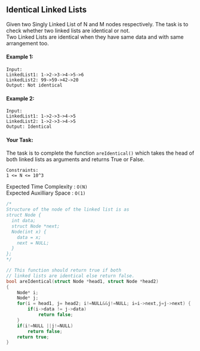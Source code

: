 ## Identical Linked Lists

Given two Singly Linked List of N and M nodes respectively. The task is to check whether two linked lists are identical or not.  
Two Linked Lists are identical when they have same data and with same arrangement too.

#### Example 1:

```
Input:
LinkedList1: 1->2->3->4->5->6
LinkedList2: 99->59->42->20
Output: Not identical
```

#### Example 2:

```
Input:
LinkedList1: 1->2->3->4->5
LinkedList2: 1->2->3->4->5
Output: Identical
```

#### Your Task:

The task is to complete the function `areIdentical()` which takes the head of both linked lists as arguments and returns True or False.

```
Constraints:
1 <= N <= 10^3
```

Expected Time Complexity : `O(N)`  
Expected Auxilliary Space : `O(1)`

```c++
/*
Structure of the node of the linked list is as
struct Node {
  int data;
  struct Node *next;
  Node(int x) {
    data = x;
    next = NULL;
  }
};
*/

// This function should return true if both
// linked lists are identical else return false.
bool areIdentical(struct Node *head1, struct Node *head2)
{
    Node* i;
    Node* j;
    for(i = head1, j= head2; i!=NULL&&j!=NULL; i=i->next,j=j->next) {
        if(i->data != j->data)
            return false;
    }
    if(i!=NULL ||j!=NULL)
        return false;
    return true;
}
```
